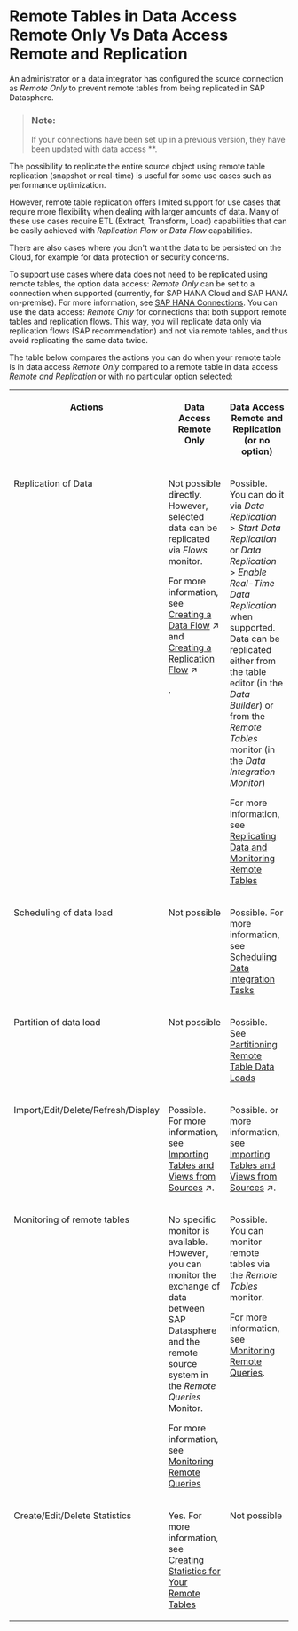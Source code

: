 <!-- loio9b9db1490df6452a843f5081581aa5a3 -->

# Remote Tables in Data Access Remote Only Vs Data Access Remote and Replication

An administrator or a data integrator has configured the source connection as *Remote Only* to prevent remote tables from being replicated in SAP Datasphere.

> ### Note:  
> If your connections have been set up in a previous version, they have been updated with data access **.

The possibility to replicate the entire source object using remote table replication \(snapshot or real-time\) is useful for some use cases such as performance optimization.

However, remote table replication offers limited support for use cases that require more flexibility when dealing with larger amounts of data. Many of these use cases require ETL \(Extract, Transform, Load\) capabilities that can be easily achieved with *Replication Flow* or *Data Flow* capabilities.

There are also cases where you don't want the data to be persisted on the Cloud, for example for data protection or security concerns.

To support use cases where data does not need to be replicated using remote tables, the option data access: *Remote Only* can be set to a connection when supported \(currently, for SAP HANA Cloud and SAP HANA on-premise\). For more information, see [SAP HANA Connections](../Integrating-Data-Via-Connections/sap-hana-connections-e6b63f1.md#loioe6b63f176d3640609adcf06297fb37e9). You can use the data access: *Remote Only* for connections that both support remote tables and replication flows. This way, you will replicate data only via replication flows \(SAP recommendation\) and not via remote tables, and thus avoid replicating the same data twice.

The table below compares the actions you can do when your remote table is in data access *Remote Only* compared to a remote table in data access *Remote and Replication* or with no particular option selected:


<table>
<tr>
<th valign="top">

Actions

</th>
<th valign="top">

Data Access Remote Only

</th>
<th valign="top">

Data Access Remote and Replication \(or no option\)

</th>
</tr>
<tr>
<td valign="top">

Replication of Data

</td>
<td valign="top">

Not possible directly. However, selected data can be replicated via *Flows* monitor.

For more information, see [Creating a Data Flow](https://help.sap.com/viewer/24f836070a704022a40c15442163e5cf/DEV_CURRENT/en-US/e30fd1417e954577baae3246ea470c3f.html "Create a data flow to move and transform data in an intuitive graphical interface. You can drag and drop sources from the Source Browser, join them as appropriate, add other operators to remove or create columns, aggregate data, and do Python scripting, before writing the data to the target table.") :arrow_upper_right: and [Creating a Replication Flow](https://help.sap.com/viewer/24f836070a704022a40c15442163e5cf/DEV_CURRENT/en-US/25e2bd7a70d44ac5b05e844f9e913471.html "Create a replication flow to copy multiple data assets from a source to a target.") :arrow_upper_right:

.

</td>
<td valign="top">

Possible. You can do it via *Data Replication* \> *Start Data Replication* or *Data Replication* \> *Enable Real-Time Data Replication* when supported. Data can be replicated either from the table editor \(in the *Data Builder*\) or from the *Remote Tables* monitor \(in the *Data Integration Monitor*\)

For more information, see [Replicating Data and Monitoring Remote Tables](replicating-data-and-monitoring-remote-tables-4dd95d7.md)

</td>
</tr>
<tr>
<td valign="top">

Scheduling of data load

</td>
<td valign="top">

Not possible

</td>
<td valign="top">

Possible. For more information, see [Scheduling Data Integration Tasks](scheduling-data-integration-tasks-7fa0762.md)

</td>
</tr>
<tr>
<td valign="top">

Partition of data load

</td>
<td valign="top">

Not possible

</td>
<td valign="top">

Possible. See [Partitioning Remote Table Data Loads](partitioning-remote-table-data-loads-a218d27.md)

</td>
</tr>
<tr>
<td valign="top">

Import/Edit/Delete/Refresh/Display

</td>
<td valign="top">

Possible. For more information, see [Importing Tables and Views from Sources](https://help.sap.com/viewer/24f836070a704022a40c15442163e5cf/DEV_CURRENT/en-US/7c4acd33e39a451e99c87f0661772443.html "Import tables and views from a connection, Open SQL schema, HDI container or other source available in your space.") :arrow_upper_right:.

</td>
<td valign="top">

Possible. or more information, see [Importing Tables and Views from Sources](https://help.sap.com/viewer/24f836070a704022a40c15442163e5cf/DEV_CURRENT/en-US/7c4acd33e39a451e99c87f0661772443.html "Import tables and views from a connection, Open SQL schema, HDI container or other source available in your space.") :arrow_upper_right:.

</td>
</tr>
<tr>
<td valign="top">

Monitoring of remote tables

</td>
<td valign="top">

No specific monitor is available. However, you can monitor the exchange of data between SAP Datasphere and the remote source system in the *Remote Queries* Monitor.

For more information, see [Monitoring Remote Queries](monitoring-remote-queries-806d7f0.md)

</td>
<td valign="top">

Possible. You can monitor remote tables via the *Remote Tables* monitor.

For more information, see [Monitoring Remote Queries](monitoring-remote-queries-806d7f0.md).

</td>
</tr>
<tr>
<td valign="top">

Create/Edit/Delete Statistics

</td>
<td valign="top">

Yes. For more information, see [Creating Statistics for Your Remote Tables](creating-statistics-for-your-remote-tables-e4120bb.md)

</td>
<td valign="top">

Not possible

</td>
</tr>
</table>

